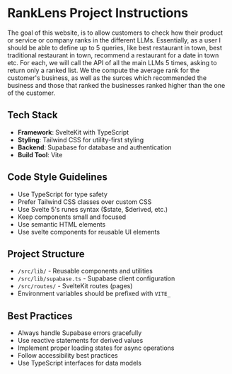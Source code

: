 <!-- Use this file to provide workspace-specific custom instructions to Copilot. For more details, visit https://code.visualstudio.com/docs/copilot/copilot-customization#_use-a-githubcopilotinstructionsmd-file -->

# RankLens Project Instructions

The goal of this website, is to allow customers to check how their product or service or company ranks in the different LLMs. Essentially, as a user I should be able to define up to 5 queries, like best restaurant in town, best traditional restaurant in town, recommend a restaurant for a date in town etc. For each, we will call the API of all the main LLMs 5 times, asking to return only a ranked list. We the compute the average rank for the customer's business, as well as the surces which recommended the business and those that ranked the businesses ranked higher than the one of the customer.

## Tech Stack
- **Framework**: SvelteKit with TypeScript
- **Styling**: Tailwind CSS for utility-first styling
- **Backend**: Supabase for database and authentication
- **Build Tool**: Vite

## Code Style Guidelines
- Use TypeScript for type safety
- Prefer Tailwind CSS classes over custom CSS
- Use Svelte 5's runes syntax ($state, $derived, etc.)
- Keep components small and focused
- Use semantic HTML elements
- Use svelte components for reusable UI elements

## Project Structure
- `/src/lib/` - Reusable components and utilities
- `/src/lib/supabase.ts` - Supabase client configuration
- `/src/routes/` - SvelteKit routes (pages)
- Environment variables should be prefixed with `VITE_`

## Best Practices
- Always handle Supabase errors gracefully
- Use reactive statements for derived values
- Implement proper loading states for async operations
- Follow accessibility best practices
- Use TypeScript interfaces for data models
